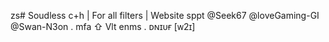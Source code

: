 zs# Soudless c+h | For all filters | Website sppt @Seek67 @loveGaming-GI @Swan-N3on . mfa ⇧ Vlt enms . ᴅɴɪᴜғ [ᴡ2ɪ]
<!-- k.l
**Souldles/*
- 💬 Ask me about anything
- 😄 Pronouns: he/him
<img aling="right"="Coding" width="400" src="https://www.google.com/url?sa=i&url=https%3A%2F%2Ftenor.com%2Fview%2Frandal-ivory-ranfren-ilysm-gif">
